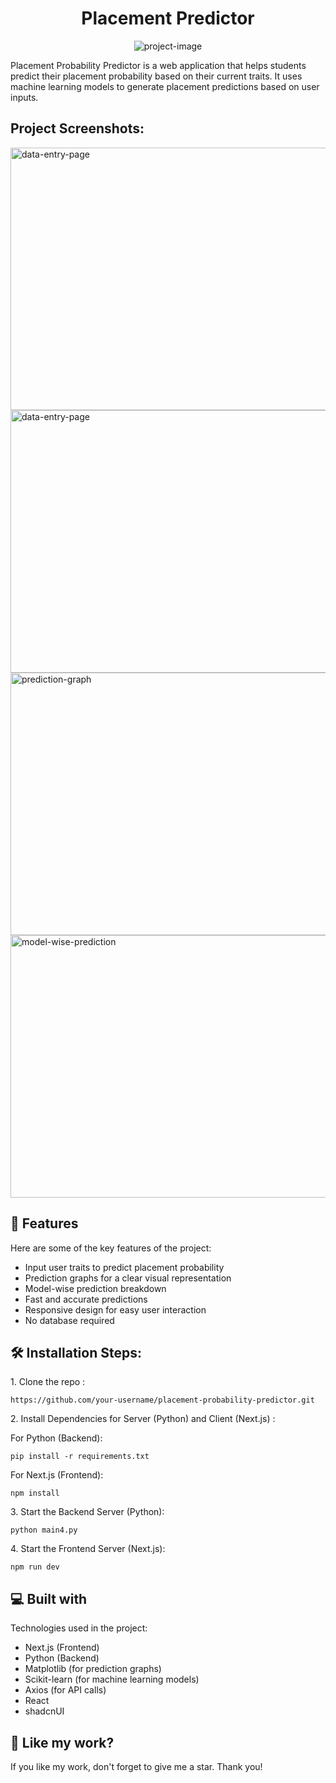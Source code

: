 
<h1 align="center" id="title">Placement Predictor</h1>

<p align="center"><img src="https://socialify.git.ci/Kunal1001/placement_predictor/image?font=Source+Code+Pro&amp;language=1&amp;name=1&amp;owner=1&amp;pattern=Circuit+Board&amp;stargazers=1&amp;theme=Auto" alt="project-image"></p>

<p id="description">Placement Probability Predictor is a web application that helps students predict their placement probability based on their current traits. It uses machine learning models to generate placement predictions based on user inputs.</p>

<h2>Project Screenshots:</h2>

<img src="https://media.discordapp.net/attachments/1318509339329429524/1351129664411926619/front_page.png?ex=67d9410e&is=67d7ef8e&hm=69ce9f0b28fc80c3b45857990aeab59a812200ca85da816617e0ec9f14e424d3&=&format=webp&quality=lossless&width=1454&height=708" alt="data-entry-page" width="720" height="420"/>

<img src="https://media.discordapp.net/attachments/1318509339329429524/1351129753926766633/submit.png?ex=67d94124&is=67d7efa4&hm=378bf9f76a3c264bfcb1e8b46e997cded1a05ec5587e9640a8336f0e609984fe&=&format=webp&quality=lossless&width=1437&height=708" alt="data-entry-page" width="720" height="420"/>

<img src="https://media.discordapp.net/attachments/1318509339329429524/1351129834138374175/graph.png?ex=67d94137&is=67d7efb7&hm=061b7a26339aa1f308b90f72817948269f6bcaf45e31f439c1480683905d0808&=&format=webp&quality=lossless&width=1454&height=708" alt="prediction-graph" width="720" height="420"/>

<img src="https://media.discordapp.net/attachments/1318509339329429524/1351129877763588136/model_data.png?ex=67d94141&is=67d7efc1&hm=838d6cd6e59e19dfbcec5ff3c68ab6a5e7302b549f819a1e731541d20dcf35e6&=&format=webp&quality=lossless&width=1461&height=708" alt="model-wise-prediction" width="720" height="420"/>

<h2>🧐 Features</h2>

Here are some of the key features of the project:

*   Input user traits to predict placement probability
*   Prediction graphs for a clear visual representation
*   Model-wise prediction breakdown
*   Fast and accurate predictions
*   Responsive design for easy user interaction
*   No database required

<h2>🛠️ Installation Steps:</h2>

<p>1. Clone the repo :</p>

```
https://github.com/your-username/placement-probability-predictor.git
```

<p>2. Install Dependencies for Server (Python) and Client (Next.js) :</p>

For Python (Backend):

```
pip install -r requirements.txt
```

For Next.js (Frontend):

```
npm install
```

<p>3. Start the Backend Server (Python):</p>

```
python main4.py
```

<p>4. Start the Frontend Server (Next.js):</p>

```
npm run dev
```

<h2>💻 Built with</h2>

Technologies used in the project:

*   Next.js (Frontend)
*   Python (Backend)
*   Matplotlib (for prediction graphs)
*   Scikit-learn (for machine learning models)
*   Axios (for API calls)
*   React
*   shadcnUI

<h2>💖 Like my work?</h2>

If you like my work, don't forget to give me a star. Thank you!

